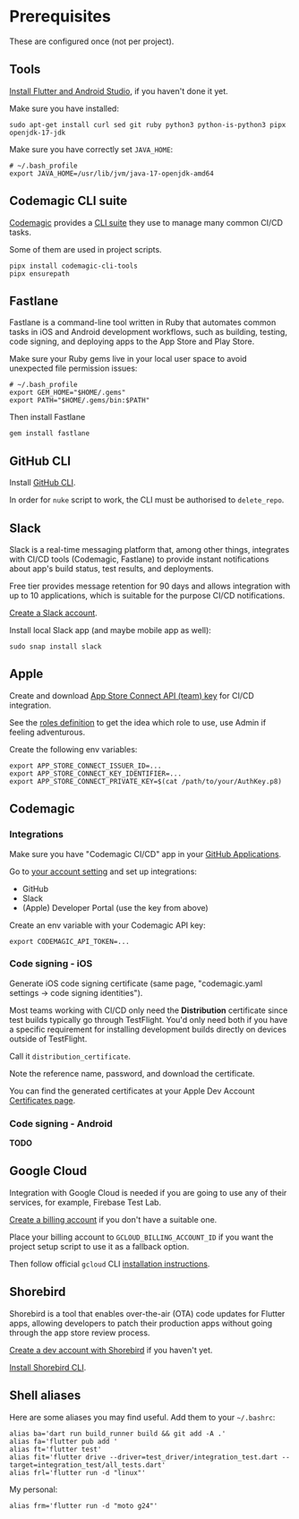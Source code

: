 # Prerequisites

These are configured once (not per project).

## Tools

[Install Flutter and Android Studio](https://docs.flutter.dev/get-started/install/linux/android),
if you haven't done it yet.

Make sure you have installed:

```shell
sudo apt-get install curl sed git ruby python3 python-is-python3 pipx openjdk-17-jdk
```

Make sure you have correctly set `JAVA_HOME`:

```shell
# ~/.bash_profile
export JAVA_HOME=/usr/lib/jvm/java-17-openjdk-amd64
```

## Codemagic CLI suite

[Codemagic](https://codemagic.io/start/) provides
a [CLI suite](https://github.com/codemagic-ci-cd/cli-tools/tree/master)
they use to manage many common CI/CD tasks.

Some of them are used in project scripts.

```shell
pipx install codemagic-cli-tools
pipx ensurepath
```

## Fastlane

Fastlane is a command-line tool written in Ruby that automates common tasks in iOS and Android development workflows,
such as building, testing, code signing, and deploying apps to the App Store and Play Store.

Make sure your Ruby gems live in your local user space to avoid unexpected file permission issues:

```shell
# ~/.bash_profile
export GEM_HOME="$HOME/.gems"
export PATH="$HOME/.gems/bin:$PATH"
```

Then install Fastlane

```shell
gem install fastlane
```

## GitHub CLI

Install [GitHub CLI](https://github.com/cli/cli/blob/trunk/docs/install_linux.md).

In order for `nuke` script to work, the CLI must be authorised to `delete_repo`.

## Slack

Slack is a real-time messaging platform that, among other things,
integrates with CI/CD tools (Codemagic, Fastlane) to provide instant notifications
about app's build status, test results, and deployments.

Free tier provides message retention for 90 days and allows integration with up to 10 applications,
which is suitable for the purpose CI/CD notifications.

[Create a Slack account](https://slack.com/get-started).

Install local Slack app (and maybe mobile app as well):

```shell
sudo snap install slack
```

## Apple

Create and download [App Store Connect API (team) key](https://appstoreconnect.apple.com/access/integrations/api)
for CI/CD integration.

See the [roles definition](https://developer.apple.com/help/account/manage-your-team/roles/)
to get the idea which role to use, use Admin if feeling adventurous.

Create the following env variables:

```shell
export APP_STORE_CONNECT_ISSUER_ID=...
export APP_STORE_CONNECT_KEY_IDENTIFIER=...
export APP_STORE_CONNECT_PRIVATE_KEY=$(cat /path/to/your/AuthKey.p8)
```

## Codemagic

### Integrations

Make sure you have "Codemagic CI/CD" app in your [GitHub Applications](https://github.com/settings/installations).

Go to [your account setting](https://codemagic.io/teams) and set up integrations:

- GitHub
- Slack
- (Apple) Developer Portal (use the key from above)

Create an env variable with your Codemagic API key:

```shell
export CODEMAGIC_API_TOKEN=...
```

### Code signing - iOS

Generate iOS code signing certificate (same page, "codemagic.yaml settings -> code signing identities").

Most teams working with CI/CD only need the **Distribution** certificate
since test builds typically go through TestFlight.
You'd only need both if you have a specific requirement
for installing development builds directly on devices outside of TestFlight.

Call it `distribution_certificate`.

Note the reference name, password, and download the certificate.

You can find the generated certificates at your Apple Dev Account
[Certificates page](https://developer.apple.com/account/resources/certificates/list).

### Code signing - Android

**TODO**

## Google Cloud

Integration with Google Cloud is needed if you are going to use any of their services,
for example, Firebase Test Lab.

[Create a billing account](https://console.cloud.google.com/billing) if you don't have a suitable one.

Place your billing account to `GCLOUD_BILLING_ACCOUNT_ID` if you want
the project setup script to use it as a fallback option.

Then follow official `gcloud` CLI [installation instructions](https://cloud.google.com/sdk/docs/install-sdk#deb).

## Shorebird

Shorebird is a tool that enables over-the-air (OTA) code updates for Flutter apps,
allowing developers to patch their production apps without going through the app store review process.

[Create a dev account with Shorebird](https://console.shorebird.dev/login) if you haven't yet.

[Install Shorebird CLI](https://docs.shorebird.dev/).

## Shell aliases

Here are some aliases you may find useful.
Add them to your `~/.bashrc`:

```shell
alias ba='dart run build_runner build && git add -A .'
alias fa='flutter pub add '
alias ft='flutter test'
alias fit='flutter drive --driver=test_driver/integration_test.dart --target=integration_test/all_tests.dart'
alias frl='flutter run -d "linux"'
```

My personal:

```shell
alias frm='flutter run -d "moto g24"'
```
